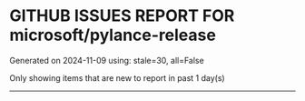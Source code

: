 
# GITHUB ISSUES REPORT FOR microsoft/pylance-release


Generated on 2024-11-09 using: stale=30, all=False


Only showing items that are new to report in past 1 day(s)


---




















